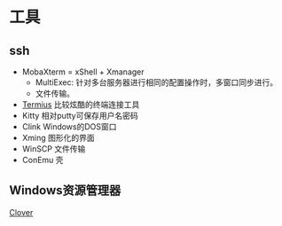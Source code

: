 # 工具

## ssh

+ MobaXterm = xShell + Xmanager
    - MultiExec: 针对多台服务器进行相同的配置操作时，多窗口同步进行。
    - 文件传输。
+ [Termius](https://termius.com/) 比较炫酷的终端连接工具
+ Kitty 相对putty可保存用户名密码
+ Clink Windows的DOS窗口
+ Xming 图形化的界面
+ WinSCP 文件传输
+ ConEmu 壳

## Windows资源管理器

[Clover](http://cn.ejie.me/)
